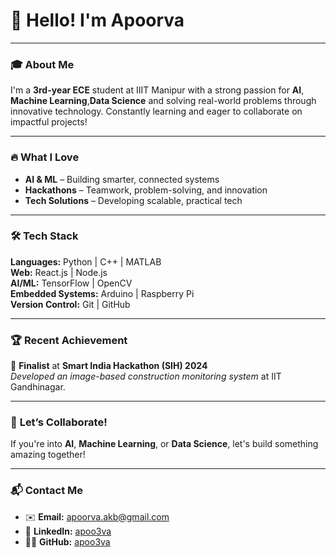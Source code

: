 # 👋 **Hello! I'm Apoorva**  

---

### 🎓 **About Me**
I'm a **3rd-year ECE** student at IIIT Manipur with a strong passion for **AI**, **Machine Learning**,**Data Science** and solving real-world problems through innovative technology. Constantly learning and eager to collaborate on impactful projects!

---

### 🔥 **What I Love**  
- **AI & ML** – Building smarter, connected systems  
- **Hackathons** – Teamwork, problem-solving, and innovation  
- **Tech Solutions** – Developing scalable, practical tech  

---

### 🛠 **Tech Stack**  
**Languages:** Python | C++ | MATLAB  
**Web:** React.js | Node.js  
**AI/ML:** TensorFlow | OpenCV  
**Embedded Systems:** Arduino | Raspberry Pi  
**Version Control:** Git | GitHub  

---

### 🏆 **Recent Achievement**  
🏅 **Finalist** at **Smart India Hackathon (SIH) 2024**  
_Developed an image-based construction monitoring system_ at IIT Gandhinagar.  

---

### 🤝 **Let’s Collaborate!**  
If you're into **AI**, **Machine Learning**, or **Data Science**, let's build something amazing together!

---

### 📬 **Contact Me**  
- ✉️ **Email:** [apoorva.akb@gmail.com](mailto:apoorva.akb@gmail.com)  
- 🔗 **LinkedIn:** [apoo3va](https://www.linkedin.com/in/apoo3va)  
- 🧑‍💻 **GitHub:** [apoo3va](https://github.com/apoo3va)  
